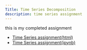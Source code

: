```yaml
---
Title: Time Series Decomposition
description: time series assignment
---
```

this is my completed assignment
- [Time Series assignment(html)](M3Graphing.html)
- [Time Series assignment(ipynb)](M3Graphing.ipynb)

